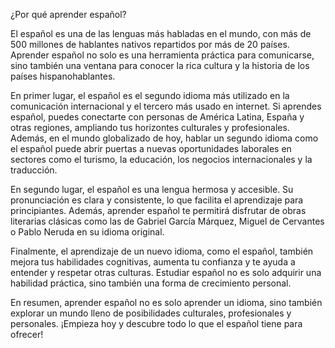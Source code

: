 ¿Por qué aprender español?

El español es una de las lenguas más habladas en el mundo, con más de 500 millones de hablantes nativos repartidos por más de 20 países. Aprender español no solo es una herramienta práctica para comunicarse, sino también una ventana para conocer la rica cultura y la historia de los países hispanohablantes.

En primer lugar, el español es el segundo idioma más utilizado en la comunicación internacional y el tercero más usado en internet. Si aprendes español, puedes conectarte con personas de América Latina, España y otras regiones, ampliando tus horizontes culturales y profesionales. Además, en el mundo globalizado de hoy, hablar un segundo idioma como el español puede abrir puertas a nuevas oportunidades laborales en sectores como el turismo, la educación, los negocios internacionales y la traducción.

En segundo lugar, el español es una lengua hermosa y accesible. Su pronunciación es clara y consistente, lo que facilita el aprendizaje para principiantes. Además, aprender español te permitirá disfrutar de obras literarias clásicas como las de Gabriel García Márquez, Miguel de Cervantes o Pablo Neruda en su idioma original.

Finalmente, el aprendizaje de un nuevo idioma, como el español, también mejora tus habilidades cognitivas, aumenta tu confianza y te ayuda a entender y respetar otras culturas. Estudiar español no es solo adquirir una habilidad práctica, sino también una forma de crecimiento personal.

En resumen, aprender español no es solo aprender un idioma, sino también explorar un mundo lleno de posibilidades culturales, profesionales y personales. ¡Empieza hoy y descubre todo lo que el español tiene para ofrecer!
